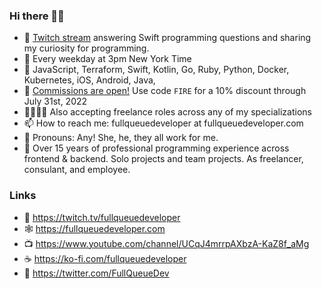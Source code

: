 ### Hi there 👋🏽

- 🔭 [Twitch stream](https://twitch.tv/fullqueuedeveloper) answering Swift programming questions and sharing my curiosity for programming. 
- 📆 Every weekday at 3pm New York Time
- 🎯 JavaScript, Terraform, Swift, Kotlin, Go, Ruby, Python, Docker, Kubernetes, iOS, Android, Java, 
- 🎸 [Commissions are open!](https://ko-fi.com/fullqueuedeveloper/commissions ) Use code `FIRE` for a 10% discount through July 31st, 2022 
- 🫱🏾‍🫲🏽 Also accepting freelance roles across any of my specializations
- 📫 How to reach me: fullqueuedeveloper at fullqueuedeveloper.com
- 💜 Pronouns: Any! She, he, they all work for me.
- 🔬 Over 15 years of professional programming experience across frontend & backend. Solo projects and team projects. As freelancer, consulant, and employee. 

### Links
- 🔭 https://twitch.tv/fullqueuedeveloper
- 🕸 https://fullqueuedeveloper.com
- 📺 https://www.youtube.com/channel/UCqJ4mrrpAXbzA-KaZ8f_aMg
- ☕️ https://ko-fi.com/fullqueuedeveloper
- 🦉 https://twitter.com/FullQueueDev
